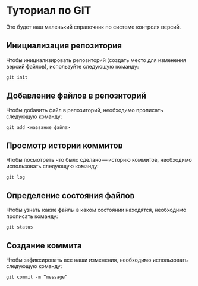 # Туториал по GIT
Это будет наш маленький справочник по системе контроля версий.

## Инициализация репозитория

Чтобы инициализировать репозиторий (создать место для изменения версий файлов), используйте следующую команду:
```
git init
```
## Добавление файлов в репозиторий

Чтобы добавить файл в репозиторий, необходимо прописать следующую команду:
```
git add <название файла>
```
## Просмотр истории коммитов

Чтобы посмотреть что было сделано — историю коммитов, необходимо использовать следующую команду:
```
git log
```
## Определение состояния файлов

Чтобы узнать  какие файлы в каком состоянии находятся, необходимо прописать команду:
```
git status
```
## Cоздание коммита

Чтобы зафиксировать все наши изменения, необходимо использовать следующую команду:
```
git commit -m “message” 
```